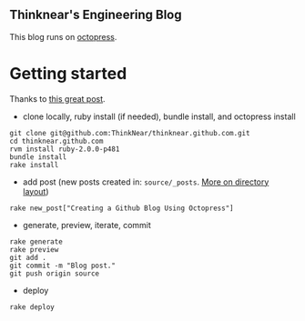 ## Thinknear's Engineering Blog

This blog runs on [octopress](http://octopress.org/).

# Getting started

Thanks to [this great post](http://www.tomordonez.com/blog/2012/06/04/creating-a-github-blog-using-octopress/).

* clone locally, ruby install (if needed), bundle install, and octopress install
```shell
git clone git@github.com:ThinkNear/thinknear.github.com.git
cd thinknear.github.com
rvm install ruby-2.0.0-p481
bundle install
rake install
```
* add post (new posts created in: `source/_posts`. [More on directory layout](http://stackoverflow.com/questions/12328828/directory-structure-of-octopress))
```shell
rake new_post["Creating a Github Blog Using Octopress"]
```
* generate, preview, iterate, commit
```shell
rake generate
rake preview
git add .
git commit -m "Blog post." 
git push origin source
```
* deploy
```shell
rake deploy
```
